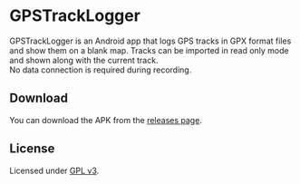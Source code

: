 # GPSTrackLogger

GPSTrackLogger is an Android app that logs GPS tracks in GPX format files and show them on a blank map.
Tracks can be imported in read only mode and shown along with the current track.<br>
No data connection is required during recording. 

## Download
You can download the APK from the <a href="https://github.com/fcibecchini/GPSTrackLogger/releases/">releases page</a>.


## License
Licensed under <a href="http://www.gnu.org/licenses/gpl-3.0.html">GPL v3</a>.
